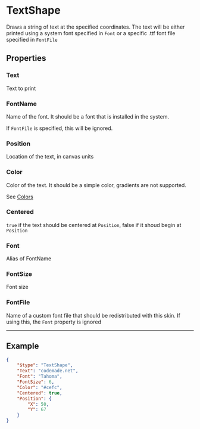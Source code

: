 # TextShape

Draws a string of text at the specified coordinates.
The text will be either printed using a system font specified in `Font` or a specific .ttf font file specified in `FontFile`



## Properties
### Text

Text to print



### FontName

Name of the font. It should be a font that is installed in the system.

If `FontFile` is specified, this will be ignored.



### Position

Location of the text, in canvas units



### Color

Color of the text. It should be a simple color, gradients are not supported.



See [Colors](Colors.md)
### Centered

`true` if the text should be centered at `Position`, false if it shoud begin at `Position`



### Font

Alias of FontName



### FontSize

Font size



### FontFile

Name of a custom font file that should be redistributed with this skin.
If using this, the `Font` property is ignored




---

## Example

```json
{
    "$type": "TextShape",
    "Text": "codemade.net",
    "Font": "Tahoma",
    "FontSize": 6,
    "Color": "#cefc",
    "Centered": true,
    "Position": {
        "X": 50,
        "Y": 67
    }
}

```
